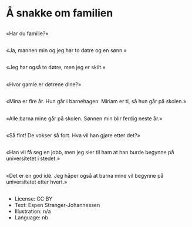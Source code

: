# Å snakke om familien

##
«Har du familie?»

##
«Ja, mannen min og jeg har to døtre og en sønn.»

##
«Jeg har også to døtre, men jeg er skilt.»

##
«Hvor gamle er døtrene dine?»

##
«Mina er fire år. Hun går i barnehagen. Miriam er ti, så hun går på skolen.»

##
«Alle barna mine går på skolen. Sønnen min blir ferdig neste år.»

##
«Så fint! De vokser så fort. Hva vil han gjøre etter det?»

##
«Han vil få seg en jobb, men jeg sier til ham at han burde begynne på universitetet i stedet.»

##
«Det er en god idé. Jeg håper også at barna mine vil begynne på universitetet etter hvert.»

##
* License: CC BY
* Text: Espen Stranger-Johannessen
* Illustration: n/a
* Language: nb
